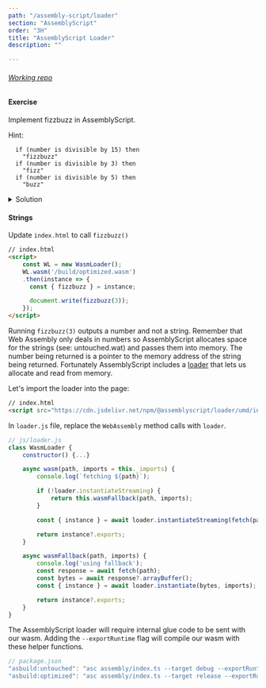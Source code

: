 ```yaml
---
path: "/assembly-script/loader"
section: "AssemblyScript"
order: "3H"
title: "AssemblyScript Loader"
description: ""

---
```


###### [Working repo](https://github.com/young/intro-to-web-assembly/tree/main/lessons/assembly-script/exercises/5/iwasm)


#### Exercise

Implement fizzbuzz in AssemblyScript.

Hint:

```
  if (number is divisible by 15) then
	"fizzbuzz"
  if (number is divisible by 3) then
	"fizz"
  if (number is divisible by 5) then
	"buzz"
  ```

<details>
  <summary>Solution</summary>

```js
// assembly/index.ts
export function fizzbuzz(n: i32): String | null {
  if (n % 15 === 0) {
    return 'fizzbuzz';
  }

  if (n % 3 === 0) {
    return 'fizz';
  }

  if (n % 5 === 0) {
    return 'buzz';
  }

  return null;
}
```
</details>

#### Strings
Update `index.html` to call `fizzbuzz()`
```html
// index.html
<script>
    const WL = new WasmLoader();
    WL.wasm('/build/optimized.wasm')
    .then(instance => {
      const { fizzbuzz } = instance;

      document.write(fizzbuzz(3));
    });
</script>
```

Running `fizzbuzz(3)` outputs a number and not a string. Remember that Web Assembly only deals in numbers so AssemblyScript allocates space for the strings (see: untouched.wat) and passes them into memory. The number being returned is a pointer to the memory address of the string being returned. Fortunately AssemblyScript includes a [loader](https://www.assemblyscript.org/loader.html#loader) that lets us allocate and read from memory.


Let's import the loader into the page:
```html
// index.html
<script src="https://cdn.jsdelivr.net/npm/@assemblyscript/loader/umd/index.js"></script>
```


In `loader.js` file, replace the `WebAssembly` method calls with `loader`.


```js
// js/loader.js
class WasmLoader {
    constructor() {...}

    async wasm(path, imports = this._imports) {
        console.log(`fetching ${path}`);

        if (!loader.instantiateStreaming) {
            return this.wasmFallback(path, imports);
        }

        const { instance } = await loader.instantiateStreaming(fetch(path), imports);

        return instance?.exports;
    }

    async wasmFallback(path, imports) {
        console.log('using fallback');
        const response = await fetch(path);
        const bytes = await response?.arrayBuffer();
        const { instance } = await loader.instantiate(bytes, imports);

        return instance?.exports;
    }
}
```

The AssemblyScript loader will require internal glue code to be sent with our wasm. Adding the `--exportRuntime` flag will compile our wasm with these helper functions.

```js
// package.json
"asbuild:untouched": "asc assembly/index.ts --target debug --exportRuntime",
"asbuild:optimized": "asc assembly/index.ts --target release --exportRuntime"
```
